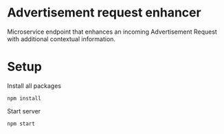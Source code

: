 # Advertisement request enhancer
Microservice endpoint that enhances an incoming Advertisement Request with additional contextual information.

# Setup

Install all packages

`npm install`

Start server

`npm start`


